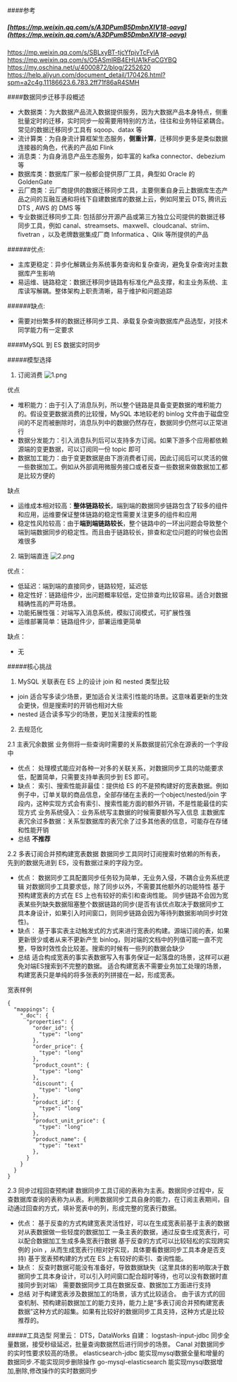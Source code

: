 ####参考
##### [https://mp.weixin.qq.com/s/A3DPumB5DmbnXIV18-oavg](https://mp.weixin.qq.com/s/A3DPumB5DmbnXIV18-oavg)
https://mp.weixin.qq.com/s/SBLxyBT-tjcYfpjvTcFylA
https://mp.weixin.qq.com/s/O5ASmIRB4EHUA1kFqCGYBQ
https://my.oschina.net/u/4000872/blog/2252620
https://help.aliyun.com/document_detail/170426.html?spm=a2c4g.11186623.6.783.2ff71f86aR4SMH

####数据同步迁移手段概述
- 大数据类：为大数据产品流入数据提供服务，因为大数据产品本身特点，侧重批量定时的迁移，实时同步一般需要用特别的方法，往往和业务特征紧耦合。常见的数据迁移同步工具有 sqoop、datax 等
- 流计算类：为自身流计算框架生态服务，**侧重计算**，迁移同步更多是类似数据连接器的角色，代表的产品如 Flink
- 消息类：为自身消息产品生态服务，如丰富的 kafka connector、debezium 等
- 数据库类：数据库厂家一般都会提供原厂工具，典型如 Oracle 的 GoldenGate
- 云厂商类：云厂商提供的数据迁移同步工具，主要侧重自身云上数据库生态产品之间的互融互通和将线下自建数据库的数据上云，例如阿里云 DTS, 腾讯云 DTS ,  AWS 的 DMS 等
- 专业数据迁移同步工具: 包括部分开源产品或第三方独立公司提供的数据迁移同步工具，例如 canal、streamsets、maxwell、cloudcanal、striim、fivetran ，以及老牌数据集成厂商 Informatica 、Qlik 等所提供的产品

######优点:
- 主库更稳定：异步化解耦业务系统事务查询和复杂查询，避免复杂查询对主数据库产生影响
- 易运维、链路稳定：数据迁移同步链路有标准化产品支撑，和主业务系统、主库读写解耦。整体架构上职责清晰，易于维护和问题追踪

######缺点:
- 需要对纷繁多样的数据迁移同步工具、承载复杂查询数据库产品选型，对技术同学能力有一定要求

####MySQL 到 ES 数据实时同步

#####模型选择
1. 订阅消费
![1.png](https://upload-images.jianshu.io/upload_images/26104743-588176760e731bc1.png?imageMogr2/auto-orient/strip%7CimageView2/2/w/1240)

优点
- 堆积能力：由于引入了消息队列，所以整个链路是具备变更数据的堆积能力的。假设变更数据消费的比较慢，MySQL 本地较老的 binlog 文件由于磁盘空间的不足而被删除时，消息队列中的数据仍然存在，数据同步仍然可以正常进行
- 数据分发能力：引入消息队列后可以支持多方订阅。如果下游多个应用都依赖源端的变更数据，可以订阅同一份 topic 即可
- 数据加工能力：由于变更数据是由下游消费者订阅，因此订阅后可以灵活的做一些数据加工。例如从外部调用微服务接口或者反查一些数据来做数据加工都是比较方便的

缺点
- 运维成本相对较高：**整体链路较长**，端到端的数据同步链路包含了较多的组件和应用，运维要保证整体链路的稳定性需要关注更多的组件和应用
- 稳定性风险较高：由于**端到端链路较长**，整个链路中的一环出问题会导致整个端到端数据同步的稳定性。而且由于链路较长，排查和定位问题的时候也会困难很多

2. 端到端直连
![2.png](https://upload-images.jianshu.io/upload_images/26104743-bc64339ba8b184af.png?imageMogr2/auto-orient/strip%7CimageView2/2/w/1240)

优点：
- 低延迟：端到端的直接同步，链路较短，延迟低
- 稳定性好：链路组件少，出问题概率较低，定位排查均比较容易。适合对数据精确性高的严苛场景。
- 功能拓展性强：对端写入消息系统，模拟订阅模式，可扩展性强
- 运维部署简单：链路组件少，部署运维更简单

缺点：
- 无

#####核心挑战
1. MySQL 关联表在 ES 上的设计
join 和 nested 类型比较
- join 适合写多读少场景，更加适合关注索引性能的场景。这意味着更新的生效会更快，但是搜索时的开销也相对大些
- nested 适合读多写少的场景，更加关注搜索的性能

2. 去规范化

2.1 主表冗余数据
业务侧将一些查询时需要的关系数据提前冗余在源表的一个字段中
- 优点：
处理模式能应对各种一对多的关联关系，对数据同步工具的功能要求低，配置简单，只需要支持单表同步到 ES 即可。
- 缺点：
索引、搜索性能非最佳：提供给 ES 的不是预构建好的宽表数据。例如例子中，订单关联的商品信息，全部存储在主表的一个object/nested/join 字段内，这种实现方式会有索引、搜索性能方面的额外开销，不是性能最佳的实现方式
业务系统侵入：业务系统写主数据的时候需要额外写入信息
主数据库表冗余过多数据：关系型数据库的表冗余了过多其他表的信息，可能存在存储和性能开销
- 总结
**不推荐**

2.2 多表订阅合并预构建宽表数据
数据同步工具同时订阅搜索时依赖的所有表，先到的数据先进到 ES，没有数据过来的字段为空。

- 优点：
数据同步工具配置同步任务较为简单，无业务入侵，不耦合业务系统逻辑
对数据同步工具要求低，除了同步以外，不需要其他额外的功能特性
基于预构建宽表的方式在 ES 上也有较好的索引和查询性能。
同步链路不会因为宽表某些列缺失数据阻塞整个数据链路的同步(是否有该优点取决于数据同步工具本身设计，如果引入时间窗口，则同步链路会因为等待列数据影响同步时效性)。
- 缺点：
基于事实表主动触发式的方式来进行宽表的构建。源端订阅的表，如果更新很少或者从来不更新产生 binlog，则对端的文档中的列值可能一直不完整，导致时效性会比较差。搜索的时候有一些列的数据会缺少
- 总结
适合构成宽表的事实表数据写入有事务保证一起落盘的场景，这样可以避免对端ES搜索到不完整的数据。
适合构建宽表不需要业务加工处理的场景，构建宽表只是单纯的将多张表的列拼接在一起，形成宽表。

宽表样例
```
{
  "mappings": {
    "_doc": {
      "properties": {
        "order_id": {
          "type": "long"
        },
        "order_price": {
          "type": "long"
        },
        "product_count": {
          "type": "long"
        },
        "discount": {
          "type": "long"
        },
        "product_id": {
          "type": "long"
        },
        "product_unit_price": {
          "type": "long"
        },
        "product_name": {
          "type": "text"
        },
      }
    }
  }
}
```

2.3 同步过程回查预构建
数据同步工具订阅的表称为主表。数据同步过程中，反查数据库查询的表称为从表。利用数据同步工具自身的能力，在订阅主表期间，自动通过回查的方式，填补宽表中的列，形成完整的宽表行数据。
- 优点：
基于反查的方式构建宽表灵活性好，可以在生成宽表前基于主表的数据对从表数据做一些轻度的数据加工
一条主表的数据，通过反查生成宽表行，可以配合数据加工生成多条宽表行数据
基于反查的方式可以比较轻松的实现跨实例的 join ，从而生成宽表行(相对好实现，具体要看数据同步工具本身是否支持)
基于宽表预构建的方式在 ES 上有较好的索引、查询性能。
- 缺点：
反查时数据可能没有准备好，导致数据缺失（这里具体的影响取决于数据同步工具本身设计，可以引入时间窗口配合超时等待，也可以没有数据时直接同步到对端）
需要数据同步工具在数据反查、数据加工方面进行支持
- 总结
对于构建宽表涉及数据加工的场景，该方式比较适合。
由于该方式的回查机制、预构建前数据加工的能力支持，能力上是“多表订阅合并预构建宽表数据”这种方式的超集。如果有比较好的数据同步工具支持，这种方式是比较推荐的。


#####工具选型
阿里云： 
DTS，DataWorks
自建：
logstash-input-jdbc  同步全量数据，接受秒级延迟，批量查询数据然后进行同步的场景。
Canal 对数据同步的实时性要求较高的场景。
elasticsearch-jdbc  能实现mysql数据全量和增量的数据同步.不能实现同步删除操作
go-mysql-elasticsearch  能实现mysql数据增加,删除,修改操作的实时数据同步






